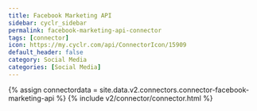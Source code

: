 ```yaml
---
title: Facebook Marketing API
sidebar: cyclr_sidebar
permalink: facebook-marketing-api-connector
tags: [connector]
icon: https://my.cyclr.com/api/ConnectorIcon/15909
default_header: false
category: Social Media
categories: [Social Media]
---
```

{% assign connectordata = site.data.v2.connectors.connector-facebook-marketing-api %}
{% include v2/connector/connector.html %}	